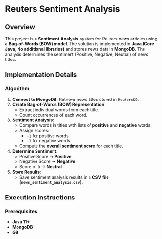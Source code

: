 # Reuters Sentiment Analysis

## **Overview**
This project is a **Sentiment Analysis** system for Reuters news articles using a **Bag-of-Words (BOW) model**. The solution is implemented in **Java (Core Java, No additional libraries)** and stores news data in **MongoDB**. The analysis determines the sentiment (Positive, Negative, Neutral) of news titles.

## **Implementation Details**
### **Algorithm**
1. **Connect to MongoDB**: Retrieve news titles stored in `ReutersDB`.
2. **Create Bag-of-Words (BOW) Representation**:
   - Extract individual words from each title.
   - Count occurrences of each word.
3. **Sentiment Analysis**:
   - Compare words in titles with lists of **positive** and **negative** words.
   - Assign scores: 
     - `+1` for positive words
     - `-1` for negative words
   - Compute the **overall sentiment score** for each title.
4. **Determine Sentiment**:
   - Positive Score → **Positive**
   - Negative Score → **Negative**
   - Score of `0` → **Neutral**
5. **Store Results**:
   - Save sentiment analysis results in a **CSV file (`news_sentiment_analysis.csv`)**.

## **Execution Instructions**
### **Prerequisites**
- **Java 11+**
- **MongoDB**
- **Git**


